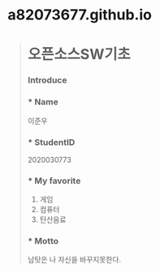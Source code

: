 # a82073677.github.io

> # 오픈소스SW기초   
>   
> ### Introduce   
>   
> ### * Name   
> 이준우   
>   
> ### * StudentID   
> 2020030773   
>   
> ### * My favorite   
> 1. 게임   
> 2. 컴퓨터   
> 3. 탄산음료   
>   
> ### * Motto   
> 남탓은 나 자신을 바꾸지못한다.

